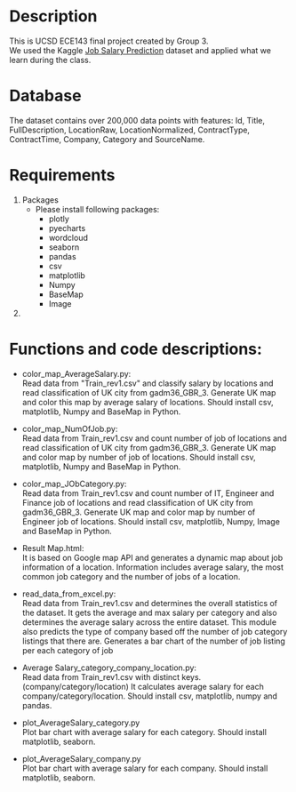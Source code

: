 # Description
This is UCSD ECE143 final project created by Group 3.<br>
We used the Kaggle [Job Salary Prediction](https://www.kaggle.com/c/job-salary-prediction/data) dataset and applied what we learn during the class.
# Database
The dataset contains over 200,000 data points with features: Id, Title, FullDescription, LocationRaw, LocationNormalized, ContractType, ContractTime, Company, Category and SourceName.

# Requirements
1. Packages
   - Please install following packages:
     - plotly
     - pyecharts
     - wordcloud
     - seaborn
     - pandas
     - csv
     - matplotlib
     - Numpy
     - BaseMap
     - Image
2.
    
# Functions and code descriptions:
  
- color_map_AverageSalary.py:<br>
    Read data from "Train_rev1.csv" and classify salary by locations and read classification of UK city from gadm36_GBR_3.
    Generate UK map and color this map by average salary of locations.
    Should install csv, matplotlib, Numpy and BaseMap in Python.

- color_map_NumOfJob.py:<br>
    Read data from Train_rev1.csv and count number of job of locations and read classification of UK city from gadm36_GBR_3.
    Generate UK map and color map by number of job of locations.
    Should install csv, matplotlib, Numpy and BaseMap in Python.
  
- color_map_JObCategory.py:<br>
    Read data from Train_rev1.csv and count number of IT, Engineer and Finance job of locations and read classification of UK city from gadm36_GBR_3.
    Generate UK map and color map by number of Engineer job of locations.
    Should install csv, matplotlib, Numpy, Image and BaseMap in Python.
    
- Result Map.html:<br>
    It is based on Google map API and generates a dynamic map about job information of a location.
    Information includes average salary, the most common job category and the number of jobs of a location.

- read_data_from_excel.py:<br>
    Read data from Train_rev1.csv and determines the overall statistics of the dataset. It gets the average
    and max salary per category and also determines the average salary across the entire dataset. This module
    also predicts the type of company based off the number of job category listings that there are.
    Generates a bar chart of the number of job listing per each category of job
    
- Average Salary_category_company_location.py:<br>
    Read data from Train_rev1.csv with distinct keys.(company/category/location)
    It calculates average salary for each company/category/location.
    Should install csv, matplotlib, numpy and pandas.
    
- plot_AverageSalary_category.py<br>
    Plot bar chart with average salary for each category.
    Should install matplotlib, seaborn.
    
- plot_AverageSalary_company.py<br>
    Plot bar chart with average salary for each company.
    Should install matplotlib, seaborn.
